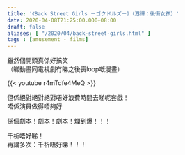 ```yaml
---
title: '《Back Street Girls －ゴクドルズ－》（港譯：後街女孩）'
date: 2020-04-08T21:25:00.000+08:00
draft: false
aliases: [ "/2020/04/back-street-girls.html" ]
tags : [amusement - films]
---
```


雖然個開頭真係好搞笑  
（睇動畫同電視劇冇睇之後喪loop嘅漫畫）  

{{< youtube r4mTdfe4MeQ >}}

但係絕對絕對絕對唔好浪費時間去睇呢套戲！  
唔係演員做得唔夠好  
  
係個劇本！劇本！劇本！爛到爆！！！  
  
千祈唔好睇！  
再講多次：千祈唔好睇！！！